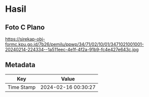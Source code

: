 # Hasil

## Foto C Plano

https://sirekap-obj-formc.kpu.go.id/7b26/pemilu/ppwp/34/71/02/10/01/3471021001001-20240214-224334--1a511eec-4e1f-4f2a-91b9-fc4e427e643c.jpg


## Metadata

| Key        | Value               |
| ---------- | ------------------- |
| Time Stamp | 2024-02-16 00:30:27 |



